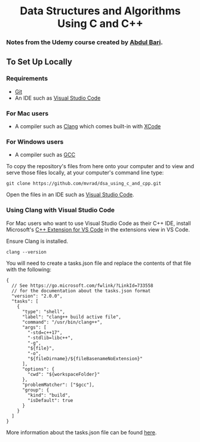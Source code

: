 <div align="center">
  <h1>Data Structures and Algorithms Using C and C++</h1>
</div>
  <h3>Notes from the Udemy course created by <a href=https://www.udemy.com/course/datastructurescncpp/>Abdul Bari</a>.</h3>

## To Set Up Locally

### Requirements

* [Git](http://git-scm.com/)
* An IDE such as [Visual Studio Code](https://code.visualstudio.com/)

### For Mac users

* A compiler such as [Clang](https://clang.llvm.org/) which comes built-in with [XCode](https://developer.apple.com/xcode/)

### For Windows users

* A compiler such as [GCC](https://gcc.gnu.org/)

To copy the repository's files from here onto your computer and to view and serve those files locally, at your computer's command line type:
```
git clone https://github.com/mvrad/dsa_using_c_and_cpp.git
```
Open the files in an IDE such as [Visual Studio Code](https://code.visualstudio.com/).

### Using Clang with Visual Studio Code

For Mac users who want to use Visual Studio Code as their C++ IDE, install Microsoft's [C++ Extension for VS Code](https://marketplace.visualstudio.com/items?itemName=ms-vscode.cpptools) in the extensions view in VS Code.

Ensure Clang is installed.
```
clang --version
```

You will need to create a tasks.json file and replace the contents of that file with the following:
```
{
  // See https://go.microsoft.com/fwlink/?LinkId=733558
  // for the documentation about the tasks.json format
  "version": "2.0.0",
  "tasks": [
    {
      "type": "shell",
      "label": "clang++ build active file",
      "command": "/usr/bin/clang++",
      "args": [
        "-std=c++17",
        "-stdlib=libc++",
        "-g",
        "${file}",
        "-o",
        "${fileDirname}/${fileBasenameNoExtension}"
      ],
      "options": {
        "cwd": "${workspaceFolder}"
      },
      "problemMatcher": ["$gcc"],
      "group": {
        "kind": "build",
        "isDefault": true
      }
    }
  ]
}
```

More information about the tasks.json file can be found [here](https://code.visualstudio.com/docs/cpp/config-clang-mac).